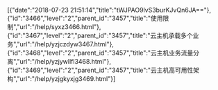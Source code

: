[{"date":"2018-07-23 21:51:14","title":"tWJPAO9lvS3burKJvQn6JA=="},{"id":"3466","level":"2","parent_id":"3457","title":"使用限制","url":"/help/syxz3466.html"},{"id":"3467","level":"2","parent_id":"3457","title":"云主机承载多个业务","url":"/help/yzjczdyw3467.html"},{"id":"3468","level":"2","parent_id":"3457","title":"云主机业务流量分离","url":"/help/yzjywllfl3468.html"},{"id":"3469","level":"2","parent_id":"3457","title":"云主机高可用性架构","url":"/help/yzjgkyxjg3469.html"}]